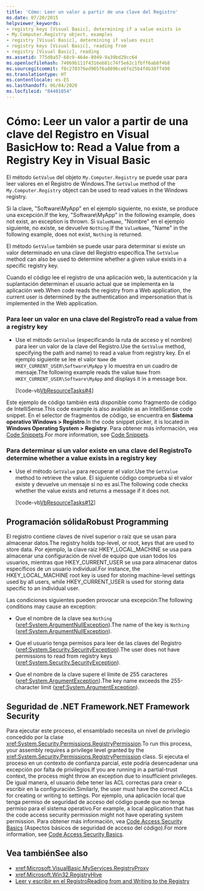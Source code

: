 ```yaml
---
title: 'Cómo: Leer un valor a partir de una clave del Registro'
ms.date: 07/20/2015
helpviewer_keywords:
- registry keys [Visual Basic], determining if a value exists in
- My.Computer.Registry object, examples
- registry [Visual Basic], determining if values exist
- registry keys [Visual Basic], reading from
- registry [Visual Basic], reading
ms.assetid: 775d0a57-68c9-464e-8949-9a39bd29cc64
ms.openlocfilehash: 74069b111f4316eb81c74f5e62c1fbff6ab8f4b8
ms.sourcegitcommit: f8c270376ed905f6a8896ce0fe25b4f4b38ff498
ms.translationtype: HT
ms.contentlocale: es-ES
ms.lasthandoff: 06/04/2020
ms.locfileid: "84401854"
---
```

# <a name="how-to-read-a-value-from-a-registry-key-in-visual-basic"></a><span data-ttu-id="3a1be-102">Cómo: Leer un valor a partir de una clave del Registro en Visual Basic</span><span class="sxs-lookup"><span data-stu-id="3a1be-102">How to: Read a Value from a Registry Key in Visual Basic</span></span>

<span data-ttu-id="3a1be-103">El método `GetValue` del objeto `My.Computer.Registry` se puede usar para leer valores en el Registro de Windows.</span><span class="sxs-lookup"><span data-stu-id="3a1be-103">The `GetValue` method of the `My.Computer.Registry` object can be used to read values in the Windows registry.</span></span>  
  
 <span data-ttu-id="3a1be-104">Si la clave, "Software\MyApp" en el ejemplo siguiente, no existe, se produce una excepción.</span><span class="sxs-lookup"><span data-stu-id="3a1be-104">If the key, "Software\MyApp" in the following example, does not exist, an exception is thrown.</span></span> <span data-ttu-id="3a1be-105">Si `ValueName`, "Nombre" en el ejemplo siguiente, no existe, se devuelve `Nothing`.</span><span class="sxs-lookup"><span data-stu-id="3a1be-105">If the `ValueName`,  "Name" in the following example, does not exist, `Nothing` is returned.</span></span>  
  
 <span data-ttu-id="3a1be-106">El método `GetValue` también se puede usar para determinar si existe un valor determinado en una clave del Registro específica.</span><span class="sxs-lookup"><span data-stu-id="3a1be-106">The `GetValue` method can also be used to determine whether a given value exists in a specific registry key.</span></span>  
  
 <span data-ttu-id="3a1be-107">Cuando el código lee el registro de una aplicación web, la autenticación y la suplantación determinan el usuario actual que se implementa en la aplicación web.</span><span class="sxs-lookup"><span data-stu-id="3a1be-107">When code reads the registry from a Web application, the current user is determined by the authentication and impersonation that is implemented in the Web application.</span></span>  
  
### <a name="to-read-a-value-from-a-registry-key"></a><span data-ttu-id="3a1be-108">Para leer un valor en una clave del Registro</span><span class="sxs-lookup"><span data-stu-id="3a1be-108">To read a value from a registry key</span></span>  
  
- <span data-ttu-id="3a1be-109">Use el método `GetValue` (especificando la ruta de acceso y el nombre) para leer un valor de la clave del Registro.</span><span class="sxs-lookup"><span data-stu-id="3a1be-109">Use the `GetValue` method, specifying the path and name) to read a value from registry key.</span></span> <span data-ttu-id="3a1be-110">En el ejemplo siguiente se lee el valor `Name` de `HKEY_CURRENT_USER\Software\MyApp` y lo muestra en un cuadro de mensaje.</span><span class="sxs-lookup"><span data-stu-id="3a1be-110">The following example reads the value `Name` from `HKEY_CURRENT_USER\Software\MyApp` and displays it in a message box.</span></span>  
  
     [!code-vb[VbResourceTasks#4](~/samples/snippets/visualbasic/VS_Snippets_VBCSharp/VbResourceTasks/VB/Class1.vb#4)]  
  
 <span data-ttu-id="3a1be-111">Este ejemplo de código también está disponible como fragmento de código de IntelliSense.</span><span class="sxs-lookup"><span data-stu-id="3a1be-111">This code example is also available as an IntelliSense code snippet.</span></span> <span data-ttu-id="3a1be-112">En el selector de fragmentos de código, se encuentra en **Sistema operativo Windows > Registro**.</span><span class="sxs-lookup"><span data-stu-id="3a1be-112">In the code snippet picker, it is located in **Windows Operating System > Registry**.</span></span> <span data-ttu-id="3a1be-113">Para obtener más información, vea [Code Snippets](/visualstudio/ide/code-snippets).</span><span class="sxs-lookup"><span data-stu-id="3a1be-113">For more information, see [Code Snippets](/visualstudio/ide/code-snippets).</span></span>  
  
### <a name="to-determine-whether-a-value-exists-in-a-registry-key"></a><span data-ttu-id="3a1be-114">Para determinar si un valor existe en una clave del Registro</span><span class="sxs-lookup"><span data-stu-id="3a1be-114">To determine whether a value exists in a registry key</span></span>  
  
- <span data-ttu-id="3a1be-115">Use el método `GetValue` para recuperar el valor.</span><span class="sxs-lookup"><span data-stu-id="3a1be-115">Use the `GetValue` method to retrieve the value.</span></span> <span data-ttu-id="3a1be-116">El siguiente código comprueba si el valor existe y devuelve un mensaje si no es así.</span><span class="sxs-lookup"><span data-stu-id="3a1be-116">The following code checks whether the value exists and returns a message if it does not.</span></span>  
  
     [!code-vb[VbResourceTasks#12](~/samples/snippets/visualbasic/VS_Snippets_VBCSharp/VbResourceTasks/VB/Class1.vb#12)]  
  
## <a name="robust-programming"></a><span data-ttu-id="3a1be-117">Programación sólida</span><span class="sxs-lookup"><span data-stu-id="3a1be-117">Robust Programming</span></span>  

 <span data-ttu-id="3a1be-118">El registro contiene claves de nivel superior o raíz que se usan para almacenar datos.</span><span class="sxs-lookup"><span data-stu-id="3a1be-118">The registry holds top-level, or root, keys that are used to store data.</span></span> <span data-ttu-id="3a1be-119">Por ejemplo, la clave raíz HKEY_LOCAL_MACHINE se usa para almacenar una configuración de nivel de equipo que usan todos los usuarios, mientras que HKEY_CURRENT_USER se usa para almacenar datos específicos de un usuario individual.</span><span class="sxs-lookup"><span data-stu-id="3a1be-119">For instance, the HKEY_LOCAL_MACHINE root key is used for storing machine-level settings used by all users, while HKEY_CURRENT_USER is used for storing data specific to an individual user.</span></span>  
  
 <span data-ttu-id="3a1be-120">Las condiciones siguientes pueden provocar una excepción:</span><span class="sxs-lookup"><span data-stu-id="3a1be-120">The following conditions may cause an exception:</span></span>  
  
- <span data-ttu-id="3a1be-121">Que el nombre de la clave sea `Nothing` (<xref:System.ArgumentNullException>).</span><span class="sxs-lookup"><span data-stu-id="3a1be-121">The name of the key is `Nothing` (<xref:System.ArgumentNullException>).</span></span>  
  
- <span data-ttu-id="3a1be-122">Que el usuario tenga permisos para leer de las claves del Registro (<xref:System.Security.SecurityException>).</span><span class="sxs-lookup"><span data-stu-id="3a1be-122">The user does not have permissions to read from registry keys (<xref:System.Security.SecurityException>).</span></span>  
  
- <span data-ttu-id="3a1be-123">Que el nombre de la clave supere el límite de 255 caracteres (<xref:System.ArgumentException>).</span><span class="sxs-lookup"><span data-stu-id="3a1be-123">The key name exceeds the 255-character limit (<xref:System.ArgumentException>).</span></span>  
  
## <a name="net-framework-security"></a><span data-ttu-id="3a1be-124">Seguridad de .NET Framework</span><span class="sxs-lookup"><span data-stu-id="3a1be-124">.NET Framework Security</span></span>  

 <span data-ttu-id="3a1be-125">Para ejecutar este proceso, el ensamblado necesita un nivel de privilegio concedido por la clase <xref:System.Security.Permissions.RegistryPermission>.</span><span class="sxs-lookup"><span data-stu-id="3a1be-125">To run this process, your assembly requires a privilege level granted by the <xref:System.Security.Permissions.RegistryPermission> class.</span></span> <span data-ttu-id="3a1be-126">Si ejecuta el proceso en un contexto de confianza parcial, este podría desencadenar una excepción por falta de privilegios.</span><span class="sxs-lookup"><span data-stu-id="3a1be-126">If you are running in a partial-trust context, the process might throw an exception due to insufficient privileges.</span></span> <span data-ttu-id="3a1be-127">De igual manera, el usuario debe tener las ACL correctas para crear o escribir en la configuración.</span><span class="sxs-lookup"><span data-stu-id="3a1be-127">Similarly, the user must have the correct ACLs for creating or writing to settings.</span></span> <span data-ttu-id="3a1be-128">Por ejemplo, una aplicación local que tenga permiso de seguridad de acceso del código puede que no tenga permiso para el sistema operativo.</span><span class="sxs-lookup"><span data-stu-id="3a1be-128">For example, a local application that has the code access security permission might not have operating system permission.</span></span> <span data-ttu-id="3a1be-129">Para obtener más información, vea [Code Access Security Basics](../../../../framework/misc/code-access-security-basics.md) (Aspectos básicos de seguridad de acceso del código).</span><span class="sxs-lookup"><span data-stu-id="3a1be-129">For more information, see [Code Access Security Basics](../../../../framework/misc/code-access-security-basics.md).</span></span>  
  
## <a name="see-also"></a><span data-ttu-id="3a1be-130">Vea también</span><span class="sxs-lookup"><span data-stu-id="3a1be-130">See also</span></span>

- <xref:Microsoft.VisualBasic.MyServices.RegistryProxy>
- <xref:Microsoft.Win32.RegistryHive>
- [<span data-ttu-id="3a1be-131">Leer y escribir en el Registro</span><span class="sxs-lookup"><span data-stu-id="3a1be-131">Reading from and Writing to the Registry</span></span>](reading-from-and-writing-to-the-registry.md)
